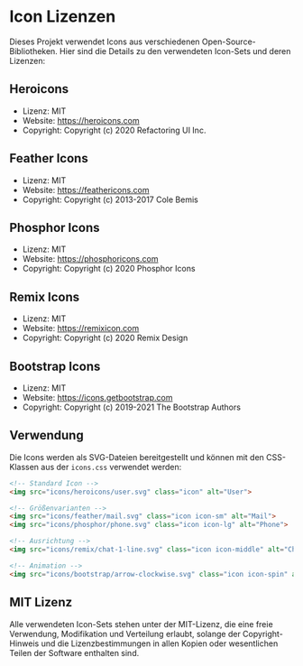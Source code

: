 # Icon Lizenzen

Dieses Projekt verwendet Icons aus verschiedenen Open-Source-Bibliotheken. Hier sind die Details zu den verwendeten Icon-Sets und deren Lizenzen:

## Heroicons
- Lizenz: MIT
- Website: https://heroicons.com
- Copyright: Copyright (c) 2020 Refactoring UI Inc.

## Feather Icons
- Lizenz: MIT
- Website: https://feathericons.com
- Copyright: Copyright (c) 2013-2017 Cole Bemis

## Phosphor Icons
- Lizenz: MIT
- Website: https://phosphoricons.com
- Copyright: Copyright (c) 2020 Phosphor Icons

## Remix Icons
- Lizenz: MIT
- Website: https://remixicon.com
- Copyright: Copyright (c) 2020 Remix Design

## Bootstrap Icons
- Lizenz: MIT
- Website: https://icons.getbootstrap.com
- Copyright: Copyright (c) 2019-2021 The Bootstrap Authors

## Verwendung
Die Icons werden als SVG-Dateien bereitgestellt und können mit den CSS-Klassen aus der `icons.css` verwendet werden:

```html
<!-- Standard Icon -->
<img src="icons/heroicons/user.svg" class="icon" alt="User">

<!-- Größenvarianten -->
<img src="icons/feather/mail.svg" class="icon icon-sm" alt="Mail">
<img src="icons/phosphor/phone.svg" class="icon icon-lg" alt="Phone">

<!-- Ausrichtung -->
<img src="icons/remix/chat-1-line.svg" class="icon icon-middle" alt="Chat">

<!-- Animation -->
<img src="icons/bootstrap/arrow-clockwise.svg" class="icon icon-spin" alt="Loading">
```

## MIT Lizenz
Alle verwendeten Icon-Sets stehen unter der MIT-Lizenz, die eine freie Verwendung, Modifikation und Verteilung erlaubt, solange der Copyright-Hinweis und die Lizenzbestimmungen in allen Kopien oder wesentlichen Teilen der Software enthalten sind.